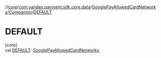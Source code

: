 //[core](../../../../index.md)/[com.yandex.payment.sdk.core.data](../../index.md)/[GooglePayAllowedCardNetworks](../index.md)/[Companion](index.md)/[DEFAULT](-d-e-f-a-u-l-t.md)

# DEFAULT

[core]\
val [DEFAULT](-d-e-f-a-u-l-t.md): [GooglePayAllowedCardNetworks](../index.md)

